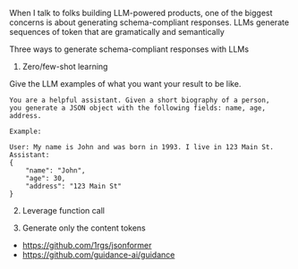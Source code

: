 
When I talk to folks building LLM-powered products, one of the biggest concerns
is about generating schema-compliant responses. LLMs generate sequences of token
that are gramatically and semantically 


Three ways to generate schema-compliant responses with LLMs

1. Zero/few-shot learning

Give the LLM examples of what you want your result to be like.

```
You are a helpful assistant. Given a short biography of a person,
you generate a JSON object with the following fields: name, age, address. 

Example:

User: My name is John and was born in 1993. I live in 123 Main St.
Assistant: 
{
    "name": "John",
    "age": 30,
    "address": "123 Main St"
}
```

2. Leverage function call


3. Generate only the content tokens

- https://github.com/1rgs/jsonformer
- https://github.com/guidance-ai/guidance